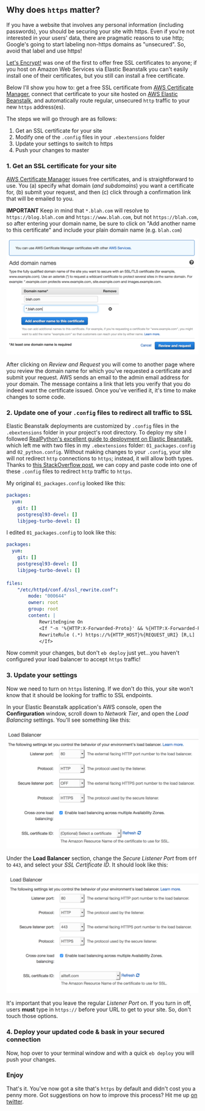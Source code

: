 <!--
.. title: Switching your AWS Elastic Beanstalk site to https
.. slug: switching-aws-elastic-beanstalk-site-https
.. date: 2017-08-29 12:36:24 UTC-07:00
.. tags:
.. category: AWS, Django
.. link:
.. description: How to use AWS to get a free SSL certificate and have your Elastic Beanstalk site redirect all traffic to https.
.. type: text
-->

## Why does `https` matter?

If you have a website that involves any personal information (including passwords), you should be securing your site with https. Even if you're not interested in your users' data, there are pragmatic reasons to use http; Google's going to start labeling non-https domains as "unsecured". So, avoid that label and use https!

[Let's Encrypt!](https://letsencrypt.org/) was one of the first to offer free SSL certificates to anyone; if you host on Amazon Web Services via Elastic Beanstalk you can't easily install one of their certificates, but you still can install a free certificate.

Below I'll show you how to: get a free SSL certificate from [AWS Certificate Manager](https://aws.amazon.com/certificate-manager/), connect that certificate to your site hosted on [AWS Elastic Beanstalk](https://aws.amazon.com/elasticbeanstalk/), and automatically route regular, unsecured `http` traffic to your new `https` address(es).

The steps we will go through are as follows:

 1. Get an SSL certificate for your site
 2. Modify one of the `.config` files in your `.ebextensions` folder
 3. Update your settings to switch to https
 4. Push your changes to master

### 1. Get an SSL certificate for your site

[AWS Certificate Manager](https://aws.amazon.com/certificate-manager/) issues free certificates, and is straightforward to use. You (a) specify what domain (_and subdomains_) you want a certificate for, (b) submit your request, and then (c) click through a confirmation link that will be emailed to you.

**IMPORTANT** Keep in mind that `*.blah.com` will resolve to `https://blog.blah.com` and `https://www.blah.com`, but not `https://blah.com`, so after entering your domain name, be sure to click on "Add another name to this certificate" and include your plain domain name (e.g. `blah.com`)

![request your ssl cert](/images/request_ssl_cert.png)

After clicking on _Review and Request_ you will come to another page where you review the domain name for which you've requested a certificate and submit your request. AWS sends an email to the admin email address for your domain. The message contains a link that lets you verify that you do indeed want the certificate issued. Once you've verified it, it's time to make changes to some code.

### 2. Update one of your `.config` files to redirect all traffic to SSL

Elastic Beanstalk deployments are customized by `.config` files in the `.ebextensions` folder in your project's root directory. To deploy my site I followed [RealPython's excellent guide to deployment on Elastic Beanstalk](https://realpython.com/blog/python/deploying-a-django-app-and-postgresql-to-aws-elastic-beanstalk/), which left me with two files in my `.ebextensions` folder: `01_packages.config` and `02_python.config`. Without making changes to your `.config`, your site will not redirect `http` connections to `https`; instead, it will allow both types. Thanks to [this StackOverflow post](https://stackoverflow.com/questions/14693852/how-to-force-https-on-elastic-beanstalk/38751749#38751749), we can copy and paste code into one of these `.config` files to redirect `http` traffic to `https`.

My original `01_packages.config` looked like this:
```yml
packages:
  yum:
    git: []
    postgresql93-devel: []
    libjpeg-turbo-devel: []
```
I edited `01_packages.config` to look like this:
```yml
packages:
  yum:
    git: []
    postgresql93-devel: []
    libjpeg-turbo-devel: []

files:
    "/etc/httpd/conf.d/ssl_rewrite.conf":
        mode: "000644"
        owner: root
        group: root
        content: |
            RewriteEngine On
            <If "-n '%{HTTP:X-Forwarded-Proto}' && %{HTTP:X-Forwarded-Proto} != 'https'">
            RewriteRule (.*) https://%{HTTP_HOST}%{REQUEST_URI} [R,L]
            </If>

```
Now commit your changes, but don't `eb deploy` just yet...you haven't configured your load balancer to accept `https` traffic!

### 3. Update your settings

Now we need to turn on `https` listening. If we don't do this, your site won't know that it should be looking for traffic to SSL endpoints.

In your Elastic Beanstalk application's AWS console, open the **Confirguration** window, scroll down to _Network Tier_, and open the _Load Balancing_ settings. You'll see something like this:

![Elastic Beanstalk settings default](/images/all_off.png)

Under the **Load Balancer** section, change the _Secure Listener Port_ from `Off` to `443`, and select your _SSL Certificate ID_. It should look like this:

![Elastic Beanstalk settings changed](/images/all_set.png)

It's important that you leave the regular _Listener Port_ on. If you turn in off, users **must** type in `https://` before your URL to get to your site. So, don't touch those options.

### 4. Deploy your updated code & bask in your secured connection

Now, hop over to your terminal window and with a quick `eb deploy` you will push your changes.

### Enjoy

That's it. You've now got a site that's `https` by default and didn't cost you a penny more. Got suggestions on how to improve this process? Hit me up [on twitter](https://twitter.com/lukewrites/).
